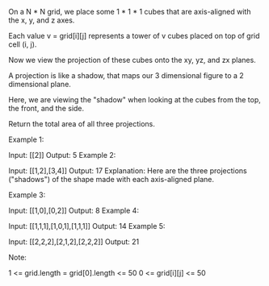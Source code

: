 On a N * N grid, we place some 1 * 1 * 1 cubes that are axis-aligned with the x, y, and z axes.

Each value v = grid[i][j] represents a tower of v cubes placed on top of grid cell (i, j).

Now we view the projection of these cubes onto the xy, yz, and zx planes.

A projection is like a shadow, that maps our 3 dimensional figure to a 2 dimensional plane. 

Here, we are viewing the "shadow" when looking at the cubes from the top, the front, and the side.

Return the total area of all three projections.

 

Example 1:

Input: [[2]]
Output: 5
Example 2:

Input: [[1,2],[3,4]]
Output: 17
Explanation: 
Here are the three projections ("shadows") of the shape made with each axis-aligned plane.

Example 3:

Input: [[1,0],[0,2]]
Output: 8
Example 4:

Input: [[1,1,1],[1,0,1],[1,1,1]]
Output: 14
Example 5:

Input: [[2,2,2],[2,1,2],[2,2,2]]
Output: 21
 

Note:

1 <= grid.length = grid[0].length <= 50
0 <= grid[i][j] <= 50
